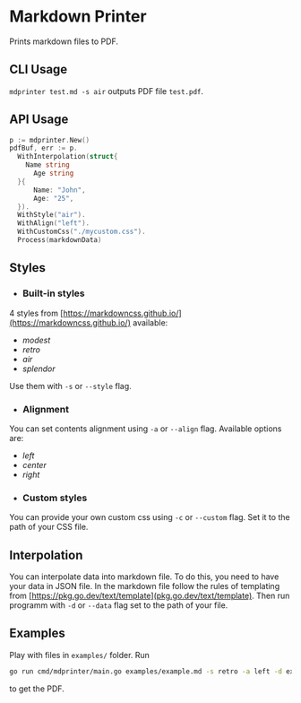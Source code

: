 # Markdown Printer
Prints markdown files to PDF.
## CLI Usage
`mdprinter test.md -s air` outputs PDF file `test.pdf`.
## API Usage
```go
p := mdprinter.New()
pdfBuf, err := p.
  WithInterpolation(struct{
    Name string
	  Age string
  }{
	  Name: "John",
	  Age: "25",
  }).
  WithStyle("air").
  WithAlign("left").
  WithCustomCss("./mycustom.css").
  Process(markdownData)
```
## Styles
- ### Built-in styles
4 styles from [https://markdowncss.github.io/](https://markdowncss.github.io/) available:
- *modest*
- *retro*
- *air*
- *splendor*

Use them with `-s` or `--style` flag.
- ### Alignment
You can set contents alignment using `-a` or `--align` flag. Available options are:
- *left*
- *center*
- *right*
- ### Custom styles
You can provide your own custom css using `-c` or `--custom` flag. Set it to the path of your CSS file.
## Interpolation
You can interpolate data into markdown file. To do this, you need to have your data in JSON file. In the markdown file follow the rules of templating from [https://pkg.go.dev/text/template](pkg.go.dev/text/template). Then run programm with `-d` or `--data` flag set to the path of your file.

## Examples
Play with files in `examples/` folder. Run 

```sh
go run cmd/mdprinter/main.go examples/example.md -s retro -a left -d examples/exampleData.json
``` 

to get the PDF.